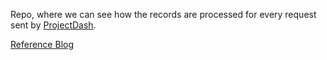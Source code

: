 Repo, where we can see how the records are processed for every request sent by [ProjectDash](https://github.com/RahulARanger/MyListAnalyzerDash).

[Reference Blog](https://community.plotly.com/t/show-and-tell-deploying-dash-application-in-vercel-platform/71643)
